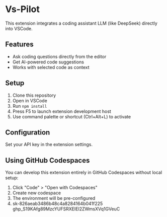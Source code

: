 # Vs-Pilot

This extension integrates a coding assistant LLM (like DeepSeek) directly into VSCode.

## Features

- Ask coding questions directly from the editor
- Get AI-powered code suggestions
- Works with selected code as context

## Setup

1. Clone this repository
2. Open in VSCode
3. Run `npm install`
4. Press F5 to launch extension development host
5. Use command palette or shortcut (Ctrl+Alt+L) to activate

## Configuration

Set your API key in the extension settings.

## Using GitHub Codespaces

You can develop this extension entirely in GitHub Codespaces without local setup:

1. Click "Code" > "Open with Codespaces"
2. Create new codespace
3. The environment will be pre-configured
4. sk-826aeab3486b48c4a8284164b041f225
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
